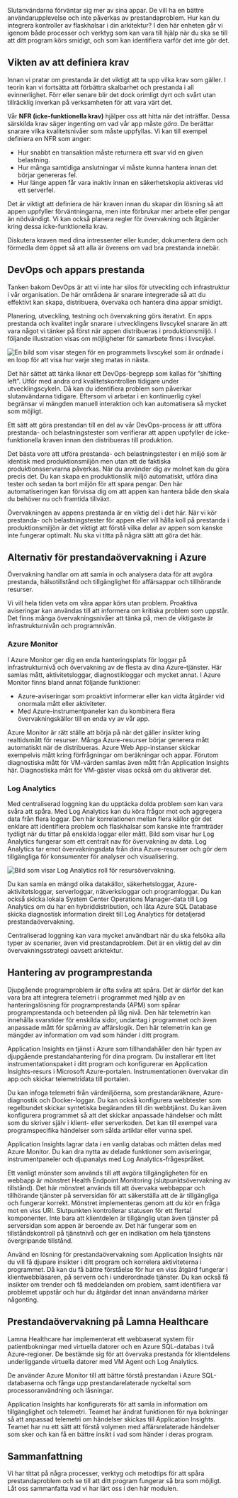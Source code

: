 Slutanvändarna förväntar sig mer av sina appar. De vill ha en bättre användarupplevelse och inte påverkas av prestandaproblem. Hur kan du integrera kontroller av flaskhalsar i din arkitektur? I den här enheten går vi igenom både processer och verktyg som kan vara till hjälp när du ska se till att ditt program körs smidigt, och som kan identifiera varför det inte gör det.

## <a name="importance-of-requirements"></a>Vikten av att definiera krav

Innan vi pratar om prestanda är det viktigt att ta upp vilka krav som gäller. I teorin kan vi fortsätta att förbättra skalbarhet och prestanda i all evinnerlighet. Förr eller senare blir det dock orimligt dyrt och svårt utan tillräcklig inverkan på verksamheten för att vara värt det. 

Vår **NFR (icke-funktionella krav)** hjälper oss att hitta när det inträffar. Dessa särskilda krav säger ingenting om vad vår app måste *göra*. De berättar snarare vilka kvalitetsnivåer som måste uppfyllas. Vi kan till exempel definiera en NFR som anger: 

- Hur snabbt en transaktion måste returnera ett svar vid en given belastning.
- Hur många samtidiga anslutningar vi måste kunna hantera innan det börjar genereras fel.
- Hur länge appen får vara inaktiv innan en säkerhetskopia aktiveras vid ett serverfel.

Det är viktigt att definiera de här kraven innan du skapar din lösning så att appen uppfyller förväntningarna, men inte förbrukar mer arbete eller pengar än nödvändigt. Vi kan också planera regler för övervakning och åtgärder kring dessa icke-funktionella krav. 

Diskutera kraven med dina intressenter eller kunder, dokumentera dem och förmedla dem öppet så att alla är överens om vad bra prestanda innebär.

## <a name="devops-and-application-performance"></a>DevOps och appars prestanda

Tanken bakom DevOps är att vi inte har silos för utveckling och infrastruktur i vår organisation. De här områdena är snarare integrerade så att du effektivt kan skapa, distribuera, övervaka och hantera dina appar smidigt.

Planering, utveckling, testning och övervakning görs iterativt. En apps prestanda och kvalitet ingår snarare i utvecklingens livscykel snarare än att vara något vi tänker på först när appen distribueras i produktionsmiljö. I följande illustration visas om möjligheter för samarbete finns i livscykel.

![En bild som visar stegen för en programmets livscykel som är ordnade i en loop för att visa hur varje steg matas in nästa.](../media/5-devops-cycle.png)

Det här sättet att tänka liknar ett DevOps-begrepp som kallas för ”shifting left”. Utför med andra ord kvalitetskontrollen tidigare under utvecklingscykeln. Då kan du identifiera problem som påverkar slutanvändarna tidigare. Eftersom vi arbetar i en kontinuerlig cykel begränsar vi mängden manuell interaktion och kan automatisera så mycket som möjligt. 

Ett sätt att göra prestandan till en del av vår DevOps-process är att utföra prestanda- och belastningstester som verifierar att appen uppfyller de icke-funktionella kraven innan den distribueras till produktion.

Det bästa vore att utföra prestanda- och belastningstester i en miljö som är identisk med produktionsmiljön men utan att de faktiska produktionsservrarna påverkas. När du använder dig av molnet kan du göra precis det. Du kan skapa en produktionslik miljö automatiskt, utföra dina tester och sedan ta bort miljön för att spara pengar. Den här automatiseringen kan förvissa dig om att appen kan hantera både den skala du behöver nu och framtida tillväxt.

Övervakningen av appens prestanda är en viktig del i det här. När vi kör prestanda- och belastningstester för appen eller vill hålla koll på prestanda i produktionsmiljön är det viktigt att förstå vilka delar av appen som kanske inte fungerar optimalt. Nu ska vi titta på några sätt att göra det här.

## <a name="performance-monitoring-options-in-azure"></a>Alternativ för prestandaövervakning i Azure

Övervakning handlar om att samla in och analysera data för att avgöra prestanda, hälsotillstånd och tillgänglighet för affärsappar och tillhörande resurser.

Vi vill hela tiden veta om våra appar körs utan problem. Proaktiva aviseringar kan användas till att informera om kritiska problem som uppstår. Det finns många övervakningsnivåer att tänka på, men de viktigaste är infrastrukturnivån och programnivån.

### <a name="azure-monitor"></a>Azure Monitor

I Azure Monitor ger dig en enda hanteringsplats för loggar på infrastrukturnivå och övervakning av de flesta av dina Azure-tjänster. Här samlas mått, aktivitetsloggar, diagnostikloggar och mycket annat. I Azure Monitor finns bland annat följande funktioner:

- Azure-aviseringar som proaktivt informerar eller kan vidta åtgärder vid onormala mått eller aktiviteter.
- Med Azure-instrumentpaneler kan du kombinera flera övervakningskällor till en enda vy av vår app.

Azure Monitor är rätt ställe att börja på när det gäller insikter kring realtidsmått för resurser. Många Azure-resurser börjar generera mått automatiskt när de distribueras. Azure Web App-instanser skickar exempelvis mått kring förfrågningar om beräkningar och appar. Förutom diagnostiska mått för VM-värden samlas även mått från Application Insights här. Diagnostiska mått för VM-gäster visas också om du aktiverar det.

### <a name="log-analytics"></a>Log Analytics

Med centraliserad loggning kan du upptäcka dolda problem som kan vara svåra att spåra. Med Log Analytics kan du köra frågor mot och aggregera data från flera loggar. Den här korrelationen mellan flera källor gör det enklare att identifiera problem och flaskhalsar som kanske inte framträder tydligt när du tittar på enskilda loggar eller mått. Bild som visar hur Log Analytics fungerar som ett centralt nav för övervakning av data. Log Analytics tar emot övervakningsdata från dina Azure-resurser och gör dem tillgängliga för konsumenter för analyser och visualisering.

![Bild som visar Log Analytics roll för resursövervakning.](../media/5-log-analytics.png)

Du kan samla en mängd olika datakällor, säkerhetsloggar, Azure-aktivitetsloggar, serverloggar, nätverksloggar och programloggar. Du kan också skicka lokala System Center Operations Manager-data till Log Analytics om du har en hybriddistribution, och låta Azure SQL Database skicka diagnostisk information direkt till Log Analytics för detaljerad prestandaövervakning.

Centraliserad loggning kan vara mycket användbart när du ska felsöka alla typer av scenarier, även vid prestandaproblem. Det är en viktig del av din övervakningsstrategi oavsett arkitektur.

## <a name="application-performance-management"></a>Hantering av programprestanda

Djupgående programproblem är ofta svåra att spåra. Det är därför det kan vara bra att integrera telemetri i programmet med hjälp av en hanteringslösning för programprestanda (APM) som spårar programprestanda och beteenden på låg nivå. Den här telemetrin kan innehålla svarstider för enskilda sidor, undantag i programmet och även anpassade mått för spårning av affärslogik. Den här telemetrin kan ge mängder av information om vad som händer i ditt program.

Application Insights en tjänst i Azure som tillhandahåller den här typen av djupgående prestandahantering för dina program. Du installerar ett litet instrumentationspaket i ditt program och konfigurerar en Application Insights-resurs i Microsoft Azure-portalen. Instrumentationen övervakar din app och skickar telemetridata till portalen.

Du kan infoga telemetri från värdmiljöerna, som prestandaräknare, Azure-diagnostik och Docker-loggar. Du kan också konfigurera webbtester som regelbundet skickar syntetiska begäranden till din webbtjänst. Du kan även konfigurera programmet så att det skickar anpassade händelser och mått som du skriver själv i klient- eller serverkoden. Det kan till exempel vara programspecifika händelser som sålda artiklar eller vunna spel.

Application Insights lagrar data i en vanlig databas och måtten delas med Azure Monitor. Du kan dra nytta av delade funktioner som aviseringar, instrumentpaneler och djupanalys med Log Analytics-frågespråket.

Ett vanligt mönster som används till att avgöra tillgängligheten för en webbapp är mönstret Health Endpoint Monitoring (slutpunktsövervakning av tillstånd). Det här mönstret används till att övervaka webbappar och tillhörande tjänster på serversidan för att säkerställa att de är tillgängliga och fungerar korrekt. Mönstret implementeras genom att du kör en fråga mot en viss URI. Slutpunkten kontrollerar statusen för ett flertal komponenter. Inte bara att klientdelen är tillgänglig utan även tjänster på serversidan som appen är beroende av. Det här fungerar som en tillståndskontroll på tjänstnivå och ger en indikation om hela tjänstens övergripande tillstånd.

Använd en lösning för prestandaövervakning som Application Insights när du vill få djupare insikter i ditt program och korrelera aktiviteterna i programmet. Då kan du få bättre förståelse för hur en viss åtgärd fungerar i klientwebbläsaren, på servern och i underordnade tjänster. Du kan också få insikter om trender och få meddelanden om problem, samt identifiera var problemet uppstår och hur du åtgärdar det innan användarna märker någonting.

## <a name="performance-monitoring-at-lamna-healthcare"></a>Prestandaövervakning på Lamna Healthcare

Lamna Healthcare har implementerat ett webbaserat system för patientbokningar med virtuella datorer och en Azure SQL-databas i två Azure-regioner. De bestämde sig för att övervaka prestanda för klientdelens underliggande virtuella datorer med VM Agent och Log Analytics.

De använder Azure Monitor till att bättre förstå prestandan i Azure SQL-databaserna och fånga upp prestandarelaterade nyckeltal som processoranvändning och låsningar.

Application Insights har konfigurerats för att samla in information om tillgänglighet och telemetri. Teamet har ändrat funktionen för nya bokningar så att anpassad telemetri om händelser skickas till Application Insights. Teamet har nu ett sätt att förstå volymen med affärsrelaterade händelser som sker och kan få en bättre insikt i vad som händer i deras program.

## <a name="summary"></a>Sammanfattning

Vi har tittat på några processer, verktyg och metodtips för att spåra prestandaproblem och se till att ditt program fungerar så bra som möjligt. Låt oss sammanfatta vad vi har lärt oss i den här modulen.
